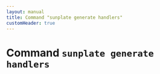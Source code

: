 ```yaml
---
layout: manual
title: Command "sunplate generate handlers"
customHeader: true
---
```

# Command `sunplate generate handlers`
